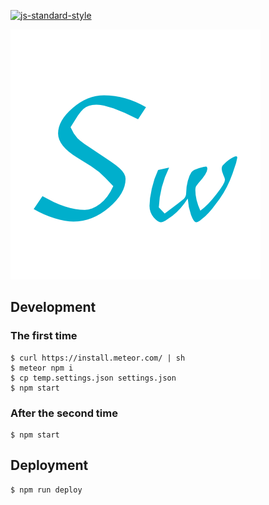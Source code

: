[![js-standard-style](https://cdn.rawgit.com/feross/standard/master/badge.svg)](http://standardjs.com)

[![Swimmy](/public/images/logo.png)](https://swimmy.io)

## Development

### The first time
 
```
$ curl https://install.meteor.com/ | sh
$ meteor npm i
$ cp temp.settings.json settings.json
$ npm start
```

### After the second time

```
$ npm start
```

## Deployment

```
$ npm run deploy
```
